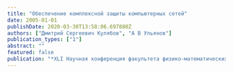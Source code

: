 ```yaml
---
title: "Обеспечение комплексной защиты компьютерных сетей"
date: 2005-01-01
publishDate: 2020-03-30T13:58:06.697880Z
authors: ["Дмитрий Сергеевич Кулябов", "А В Ульянов"]
publication_types: ["1"]
abstract: ""
featured: false
publication: "*XLI Научная конференция факультета физико-математических и естественных наук. Математические секции*"
---
```


